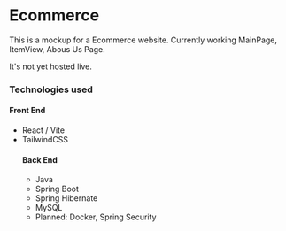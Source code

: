 <h1>Ecommerce</h1>
<p>This is a mockup for a Ecommerce website. Currently working MainPage, ItemView, Abous Us Page. </p>
<p>It's not yet hosted live.</p>
<h3>Technologies used</h3>
<h4>
Front End
</h4>
<ul>
<li>React / Vite</li>
<li>TailwindCSS</li>

<h4>Back End</h4>
<ul>
<li>Java</li>
<li>Spring Boot</li>
<li>Spring Hibernate</li>
<li>MySQL</li>
<li>Planned: Docker, Spring Security</li>
</ul>